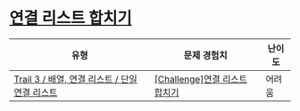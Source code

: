 # [연결 리스트 합치기](https://en.codetree.ai/trails/complete/curated-cards/challenge-linked-list-merge)

|유형|문제 경험치|난이도|
|---|---|---|
|[Trail 3 / 배열, 연결 리스트 / 단일 연결 리스트](https://www.codetree.ai/trail-info/novice-high/)|[[Challenge]연결 리스트 합치기](https://www.codetree.ai/trails/complete/curated-cards/challenge-linked-list-merge/)|어려움|

